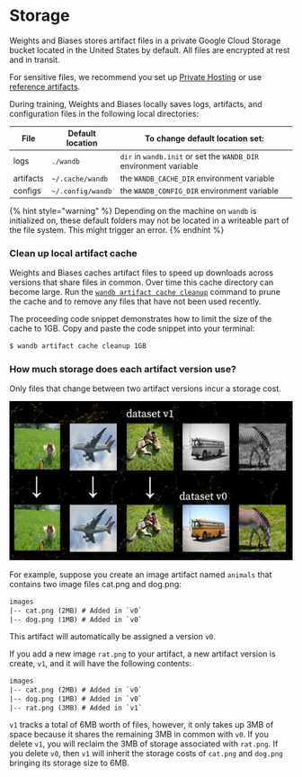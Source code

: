 # Storage

Weights and Biases stores artifact files in a private Google Cloud Storage bucket located in the United States by default. All files are encrypted at rest and in transit.

For sensitive files, we recommend you set up [Private Hosting](https://docs.wandb.ai/guides/self-hosted) or use [reference artifacts](https://docs.wandb.ai/guides/artifacts/track-external-files).

During training, Weights and Biases locally saves logs, artifacts, and configuration files in the following local directories:

| File      | Default location  | To change default location set:                                   |
| --------- | ----------------- | ----------------------------------------------------------------- |
| logs      | `./wandb`         | `dir` in `wandb.init` or set the `WANDB_DIR` environment variable |
| artifacts | `~/.cache/wandb`  | the `WANDB_CACHE_DIR` environment variable                        |
| configs   | `~/.config/wandb` | the `WANDB_CONFIG_DIR` environment variable                       |

{% hint style="warning" %}
Depending on the machine on `wandb` is initialized on, these default folders may not be located in a writeable part of the file system. This might trigger an error.
{% endhint %}

### Clean up local artifact cache

Weights and Biases caches artifact files to speed up downloads across versions that share files in common. Over time this cache directory can become large. Run the [`wandb artifact cache cleanup`](https://docs.wandb.ai/ref/cli/wandb-artifact/wandb-artifact-cache) command to prune the cache and to remove any files that have not been used recently.

The proceeding code snippet demonstrates how to limit the size of the cache to 1GB. Copy and paste the code snippet into your terminal:

```bash
$ wandb artifact cache cleanup 1GB
```

### How much storage does each artifact version use?

Only files that change between two artifact versions incur a storage cost.

![v1 of the artifact "dataset" only has 2/5 images that differ, so it only uses 40% of the space.](../../.gitbook/assets/artifacts-dedupe.PNG)

For example, suppose you create an image artifact named `animals` that contains two image files cat.png and dog.png:

```
images
|-- cat.png (2MB) # Added in `v0`
|-- dog.png (1MB) # Added in `v0`
```

This artifact will automatically be assigned a version `v0`.

If you add a new image `rat.png` to your artifact, a new artifact version is create, `v1`, and it will have the following contents:

```
images
|-- cat.png (2MB) # Added in `v0`
|-- dog.png (1MB) # Added in `v0`
|-- rat.png (3MB) # Added in `v1`
```

`v1` tracks a total of 6MB worth of files, however, it only takes up 3MB of space because it shares the remaining 3MB in common with `v0`. If you delete `v1`, you will reclaim the 3MB of storage associated with `rat.png`. If you delete `v0`, then `v1` will inherit the storage costs of `cat.png` and `dog.png` bringing its storage size to 6MB.
